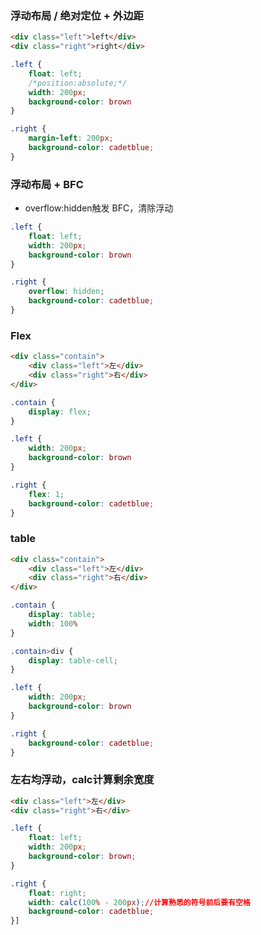 ### 浮动布局 / 绝对定位 + 外边距
```html
<div class="left">left</div>
<div class="right">right</div>
```
```css
.left {
    float: left;
    /*position:absolute;*/
    width: 200px;
    background-color: brown
}

.right {
    margin-left: 200px;
    background-color: cadetblue;
}
```
###  浮动布局 + BFC
- overflow:hidden触发 BFC，清除浮动
```css
.left {
    float: left;
    width: 200px;
    background-color: brown
}

.right {
    overflow: hidden;
    background-color: cadetblue;
}
```
### Flex

```html
<div class="contain">
    <div class="left">左</div>
    <div class="right">右</div>
</div>
```
```css
.contain {
    display: flex;
}

.left {
    width: 200px;
    background-color: brown
}

.right {
    flex: 1;
    background-color: cadetblue;
}
```
### table
```html
<div class="contain">
    <div class="left">左</div>
    <div class="right">右</div>
</div>
```
```css
.contain {
    display: table;
    width: 100%
}

.contain>div {
    display: table-cell;
}

.left {
    width: 200px;
    background-color: brown
}

.right {
    background-color: cadetblue;
}
```
### 左右均浮动，calc计算剩余宽度
```html
<div class="left">左</div>
<div class="right">右</div>
```
```css
.left {
    float: left;
    width: 200px;
    background-color: brown;
}

.right {
    float: right;
    width: calc(100% - 200px);//计算熟悉的符号前后要有空格
    background-color: cadetblue;
}]
```